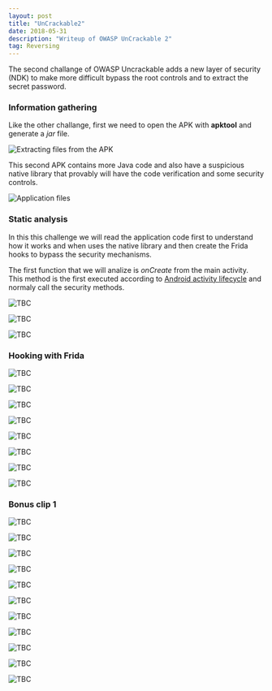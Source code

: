 ```yaml
---
layout: post
title: "UnCrackable2"
date: 2018-05-31 
description: "Writeup of OWASP UnCrackable 2"
tag: Reversing
---   
```


The second challange of OWASP Uncrackable adds a new layer of security (NDK) to make more difficult bypass the root controls and to extract the secret password. 

### Information gathering

Like the other challange, first we need to open the APK with **apktool** and generate a *jar* file.

![](/images/posts/UnCrackable2/img1.png "Extracting files from the APK")

This second APK contains more Java code and also have a suspicious native library that provably will have the code verification and some security controls.

![](/images/posts/UnCrackable2/img2.png "Application files")

### Static analysis

In this this challenge we will read the application code first to understand how it works and when uses the native library and then create the Frida hooks to bypass the security mechanisms.

The first function that we will analize is *onCreate* from the main activity. This method is the first executed according to [Android activity lifecycle](https://developer.android.com/reference/android/app/Activity#activity-lifecycle) and normaly call the security methods.

![](/images/posts/UnCrackable2/img3.png "TBC")

![](/images/posts/UnCrackable2/img4.png "TBC")

![](/images/posts/UnCrackable2/img5.png "TBC")

### Hooking with Frida

![](/images/posts/UnCrackable2/img6.png "TBC")

![](/images/posts/UnCrackable2/img7.png "TBC")

![](/images/posts/UnCrackable2/img8.png "TBC")

![](/images/posts/UnCrackable2/img9.png "TBC")

![](/images/posts/UnCrackable2/img10.png "TBC")

![](/images/posts/UnCrackable2/img11.png "TBC")

![](/images/posts/UnCrackable2/img12.png "TBC")

![](/images/posts/UnCrackable2/img13.png "TBC")

### Bonus clip 1

![](/images/posts/UnCrackable2/img14.png "TBC")

![](/images/posts/UnCrackable2/img15.png "TBC")

![](/images/posts/UnCrackable2/img16.png "TBC")

![](/images/posts/UnCrackable2/img17.png "TBC")

![](/images/posts/UnCrackable2/img18.png "TBC")

![](/images/posts/UnCrackable2/img19.png "TBC")

![](/images/posts/UnCrackable2/img20.png "TBC")

![](/images/posts/UnCrackable2/img21.png "TBC")

![](/images/posts/UnCrackable2/img22.png "TBC")

![](/images/posts/UnCrackable2/img23.png "TBC")

![](/images/posts/UnCrackable2/img24.png "TBC")
